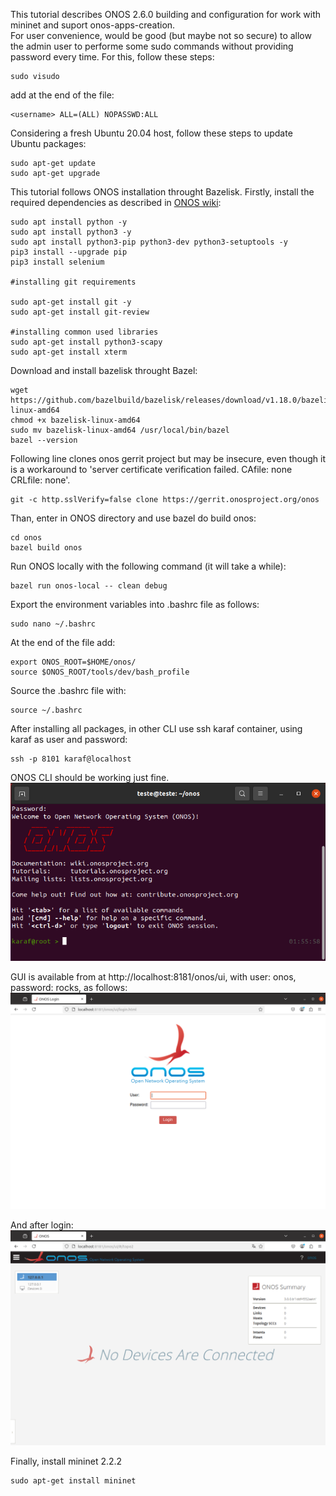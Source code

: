 This tutorial describes ONOS 2.6.0 building and configuration for work with mininet and suport onos-apps-creation.<br/>
For user convenience, would be good (but maybe not so secure) to allow the admin user to performe some sudo commands without providing password every time. For this, follow these steps:


```sheel
sudo visudo
```


add at the end of the file:
```
<username> ALL=(ALL) NOPASSWD:ALL
```

Considering a fresh Ubuntu 20.04 host, follow these steps to update Ubuntu packages:

```sheel
sudo apt-get update
sudo apt-get upgrade
```
This tutorial follows ONOS installation throught Bazelisk. Firstly, install the required dependencies as described in [ONOS wiki](https://wiki.onosproject.org/display/ONOS/Installing+required+tools):

```
sudo apt install python -y
sudo apt install python3 -y
sudo apt install python3-pip python3-dev python3-setuptools -y
pip3 install --upgrade pip
pip3 install selenium

#installing git requirements

sudo apt-get install git -y
sudo apt-get install git-review

#installing common used libraries
sudo apt-get install python3-scapy
sudo apt-get install xterm
```


Download and install bazelisk throught Bazel:


```
wget https://github.com/bazelbuild/bazelisk/releases/download/v1.18.0/bazelisk-linux-amd64
chmod +x bazelisk-linux-amd64
sudo mv bazelisk-linux-amd64 /usr/local/bin/bazel
bazel --version
```

Following line clones onos gerrit project but may be insecure, even though it is a workaround to 'server certificate verification failed. CAfile: none CRLfile: none'.


```
git -c http.sslVerify=false clone https://gerrit.onosproject.org/onos
```

Than, enter in ONOS directory and use bazel do build onos:


```
cd onos
bazel build onos
```

Run ONOS locally with the following command (it will take a while):


```
bazel run onos-local -- clean debug
```


Export the environment variables into .bashrc file as follows:


```
sudo nano ~/.bashrc
```

At the end of the file add:


```
export ONOS_ROOT=$HOME/onos/
source $ONOS_ROOT/tools/dev/bash_profile
```


Source the .bashrc file with:


```
source ~/.bashrc
```

After installing all packages, in other CLI use ssh karaf container, using karaf as user and password:

```
ssh -p 8101 karaf@localhost
```


ONOS CLI should be working just fine.<br/>
![file](https://github.com/alemilan/Software-Defined-Networks---SDN/blob/main/Tutorials/onos.png)


GUI is available from at http://localhost:8181/onos/ui, with user: onos, password: rocks, as follows:<br/>
![file](https://github.com/alemilan/Software-Defined-Networks---SDN/blob/main/Tutorials/onos_gui.png)


And after login:<br/>
![file](https://github.com/alemilan/Software-Defined-Networks---SDN/blob/main/Tutorials/onos_login.png)


Finally, install mininet 2.2.2

```
sudo apt-get install mininet
```
